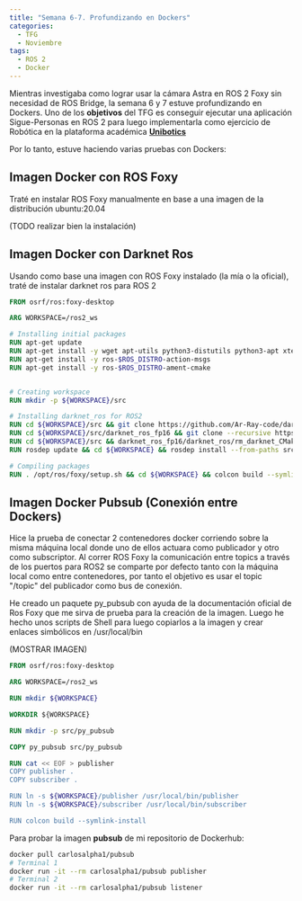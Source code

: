 ```yaml
---
title: "Semana 6-7. Profundizando en Dockers"
categories:
  - TFG
  - Noviembre
tags:
  - ROS 2
  - Docker
---
```


Mientras investigaba como lograr usar la cámara Astra en ROS 2 Foxy sin necesidad de ROS Bridge, la semana 6 y 7 estuve profundizando en Dockers. Uno de los **objetivos** del TFG es conseguir ejecutar una aplicación Sigue-Personas en ROS 2 para luego implementarla como ejercicio de Robótica en la plataforma académica [**Unibotics**](https://unibotics.org/)

Por lo tanto, estuve haciendo varias pruebas con Dockers:

## Imagen Docker con ROS Foxy
Traté en instalar ROS Foxy manualmente en base a una imagen de la distribución ubuntu:20.04

(TODO realizar bien la instalación)

## Imagen Docker con Darknet Ros

Usando como base una imagen con ROS Foxy instalado (la mía o la oficial), traté de instalar darknet ros para ROS 2
~~~Dockerfile
FROM osrf/ros:foxy-desktop

ARG WORKSPACE=/ros2_ws

# Installing initial packages
RUN apt-get update
RUN apt-get install -y wget apt-utils python3-distutils python3-apt xterm
RUN apt-get install -y ros-$ROS_DISTRO-action-msgs
RUN apt-get install -y ros-$ROS_DISTRO-ament-cmake


# Creating workspace
RUN mkdir -p ${WORKSPACE}/src

# Installing darknet_ros for ROS2
RUN cd ${WORKSPACE}/src && git clone https://github.com/Ar-Ray-code/darknet_ros_fp16.git
RUN cd ${WORKSPACE}/src/darknet_ros_fp16 && git clone --recursive https://github.com/Ar-Ray-code/darknet_ros.git
RUN cd ${WORKSPACE}/src && darknet_ros_fp16/darknet_ros/rm_darknet_CMakeLists.sh
RUN rosdep update && cd ${WORKSPACE} && rosdep install --from-paths src --ignore-src -r -y

# Compiling packages
RUN . /opt/ros/foxy/setup.sh && cd ${WORKSPACE} && colcon build --symlink-install && . ${WORKSPACE}/install/setup.sh
~~~

## Imagen Docker Pubsub (Conexión entre Dockers)

Hice la prueba de conectar 2 contenedores docker corriendo sobre la misma máquina local donde uno de ellos actuara como publicador y otro como subscriptor. Al correr ROS Foxy la comunicación entre topics a través de los puertos para ROS2 se comparte por defecto tanto con la máquina local como entre contenedores, por tanto el objetivo es usar el topic "/topic" del publicador como bus de conexión.

He creado un paquete py_pubsub con ayuda de la documentación oficial de Ros Foxy que me sirva de prueba para la creación de la imagen. Luego he hecho unos scripts de Shell para luego copiarlos a la imagen y crear enlaces simbólicos en /usr/local/bin

(MOSTRAR IMAGEN)


~~~Dockerfile
FROM osrf/ros:foxy-desktop

ARG WORKSPACE=/ros2_ws

RUN mkdir ${WORKSPACE}

WORKDIR ${WORKSPACE}

RUN mkdir -p src/py_pubsub

COPY py_pubsub src/py_pubsub

RUN cat << EOF > publisher
COPY publisher .
COPY subscriber .

RUN ln -s ${WORKSPACE}/publisher /usr/local/bin/publisher
RUN ln -s ${WORKSPACE}/subscriber /usr/local/bin/subscriber

RUN colcon build --symlink-install
~~~

Para probar la imagen **pubsub** de mi repositorio de Dockerhub:
~~~bash
docker pull carlosalpha1/pubsub
# Terminal 1
docker run -it --rm carlosalpha1/pubsub publisher
# Terminal 2
docker run -it --rm carlosalpha1/pubsub listener
~~~

